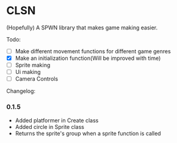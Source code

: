 # CLSN
(Hopefully) A SPWN library that makes game making easier.

Todo: <br>
- [ ] Make different movement functions for different game genres
- [X] Make an initialization function(Will be improved with time)
- [ ] Sprite making
- [ ] Ui making
- [ ] Camera Controls

Changelog: <br>
### 0.1.5
- Added platformer in Create class
- Added circle in Sprite class
- Returns the sprite's group when a sprite function is called
